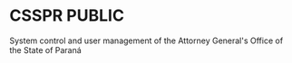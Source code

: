# CSSPR PUBLIC
 System control and user management of the Attorney General's Office of the State of Paraná
